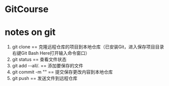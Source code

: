 # GitCourse

# notes on git
1. git clone == 克隆远程仓库的项目到本地仓库（已安装Git，进入保存项目目录右键Git Bash Here打开输入命令窗口）
2. git status == 查看文件状态
3. git add --all/. == 添加要保存的文件
4. git commit -m "" == 提交保存更改内容到本地仓库
5. git push == 发送文件到远程仓库